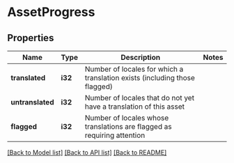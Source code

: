 # AssetProgress

## Properties

Name | Type | Description | Notes
------------ | ------------- | ------------- | -------------
**translated** | **i32** | Number of locales for which a translation exists (including those flagged) | 
**untranslated** | **i32** | Number of locales that do not yet have a translation of this asset | 
**flagged** | **i32** | Number of locales whose translations are flagged as requiring attention | 

[[Back to Model list]](../README.md#documentation-for-models) [[Back to API list]](../README.md#documentation-for-api-endpoints) [[Back to README]](../README.md)


